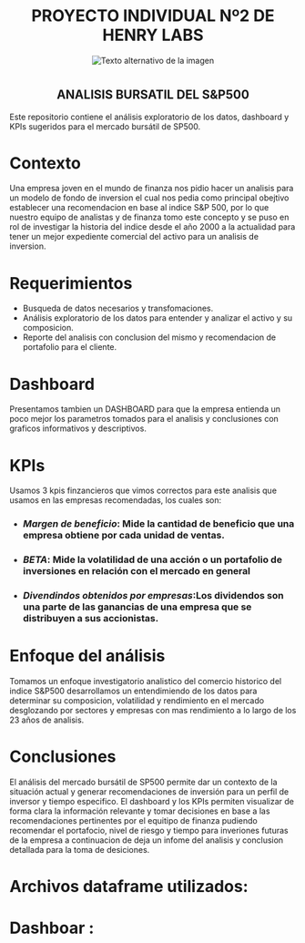 ## <h1 align=center> **PROYECTO INDIVIDUAL Nº2 DE HENRY LABS** </h1>
<p align="center">
  <img src="https://burzovnisvet.cz/wp-content/uploads/2022/01/sp500-2-750x375.jpg" alt="Texto alternativo de la imagen">
</p>

# <h2 align=center> **ANALISIS BURSATIL DEL S&P500** </h2>
Este repositorio contiene el análisis exploratorio de los datos, dashboard y KPIs sugeridos para el mercado bursátil de SP500.

# **Contexto**
Una empresa joven en el mundo de finanza nos pidio hacer un analisis para un modelo de fondo de inversion el cual nos pedia como principal obejtivo establecer una recomendacion en base al indice S&P 500, por lo que nuestro equipo de analistas y de finanza tomo este concepto y se puso en rol de investigar la historia del indice desde el año 2000 a la actualidad para tener un mejor expediente comercial del activo para un analisis de inversion.

# **Requerimientos**

+ Busqueda de datos necesarios y transfomaciones.
+ Análisis exploratorio de los datos para entender y analizar el activo y su composicion.
+ Reporte del analisis con conclusion del mismo y recomendacion de portafolio para el cliente.

# **Dashboard**
 Presentamos tambien un DASHBOARD  para que la empresa entienda un poco mejor los parametros tomados para el analisis y conclusiones con graficos informativos y descriptivos.



# **KPIs**
Usamos 3 kpis finzancieros que vimos correctos para este analisis que usamos en las empresas recomendadas, los cuales son: 

+ ### *Margen de beneficio*: Mide la cantidad de beneficio que una empresa obtiene por cada unidad de ventas.

+ ### *BETA*: Mide la volatilidad de una acción o un portafolio de inversiones en relación con el mercado en general

+ ### *Divendindos obtenidos por empresas*:Los dividendos son una parte de las ganancias de una empresa que se distribuyen a sus accionistas.

# **Enfoque del análisis**
Tomamos un enfoque investigatorio analistico del comercio historico del indice S&P500 desarrollamos un entendimiendo de los datos para determinar su composicion, volatilidad y rendimiento en el mercado desglozando por sectores y empresas con mas rendimiento a lo largo de los 23 años de analisis.
 

# **Conclusiones**
El análisis del mercado bursátil de SP500 permite dar un contexto de la situación actual y generar recomendaciones de inversión para un perfil de inversor y tiempo especifico. El dashboard y los KPIs permiten visualizar de forma clara la información relevante y tomar decisiones en base a las recomendaciones pertinentes por el equitipo de finanza pudiendo recomendar el portafocio, nivel de riesgo y tiempo para inveriones futuras de la empresa a continuacion de deja un infome del analisis y conclusion detallada para la toma de desiciones.


# Archivos dataframe utilizados:
# Dashboar :
